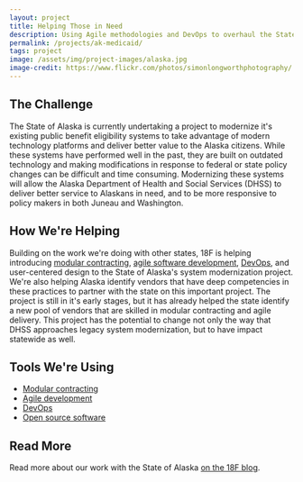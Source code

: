```yaml
---
layout: project
title: Helping Those in Need
description: Using Agile methodologies and DevOps to overhaul the State of Alaska's Medicaid system.
permalink: /projects/ak-medicaid/
tags: project
image: /assets/img/project-images/alaska.jpg
image-credit: https://www.flickr.com/photos/simonlongworthphotography/
---
```

## The Challenge

The State of Alaska is currently undertaking a project to modernize it's existing public benefit eligibility systems to take advantage of modern technology platforms and deliver better value to the Alaska citizens. While these systems have performed well in the past, they are built on outdated technology and making modifications in response to federal or state policy changes can be difficult and time consuming. Modernizing these systems will allow the Alaska Department of Health and Social Services (DHSS) to deliver better service to Alaskans in need, and to be more responsive to policy makers in both Juneau and Washington.

## How We're Helping

Building on the work we're doing with other states, 18F is helping introducing [modular contracting](/modular-procurement/), [agile software development](/agile-development/), [DevOps](/devops/), and user-centered design to the State of Alaska's system modernization project. We're also helping Alaska identify vendors that have deep competencies in these practices to partner with the state on this important project. The project is still in it's early stages, but it has already helped the state identify a new pool of vendors that are skilled in modular contracting and agile delivery. This project has the potential to change not only the way that DHSS approaches legacy system modernization, but to have impact statewide as well.

## Tools We're Using
* [Modular contracting](/modular-procurement/)
* [Agile development](/agile-development/)
* [DevOps](/devops/)
* [Open source software](/open-source/)

## Read More

Read more about our work with the State of Alaska [on the 18F blog](#).
